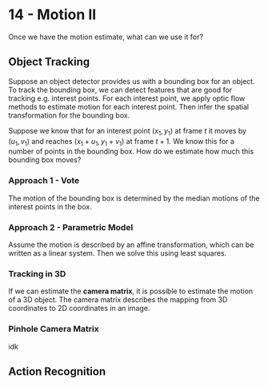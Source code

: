 # 14 - Motion II

Once we have the motion estimate, what can we use it for?

## Object Tracking

Suppose an object detector provides us with a bounding box for an object. To track the bounding box, we can detect features that are good for tracking e.g. interest points. For each interest point, we apply optic flow methods to estimate motion for each interest point. Then infer the spatial transformation for the bounding box.

Suppose we know that for an interest point $(x_1, y_1)$ at frame $t$ it moves by $(u_1, v_1)$ and reaches $(x_1 + u_1, y_1 + v_1)$ at frame $t + 1$. We know this for a number of points in the bounding box. How do we estimate how much this bounding box moves?

### Approach 1 - Vote

The motion of the bounding box is determined by the median motions of the interest points in the box.

### Approach 2 - Parametric Model

Assume the motion is described by an affine transformation, which can be written as a linear system. Then we solve this using least squares. 

### Tracking in 3D

If we can estimate the **camera matrix**, it is possible to estimate the motion of a 3D object. The camera matrix describes the mapping from 3D coordinates to 2D coordinates in an image.

### Pinhole Camera Matrix

idk

## Action Recognition